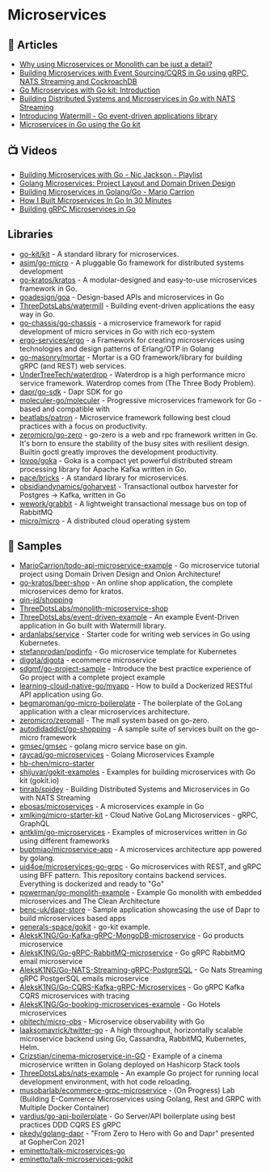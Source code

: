 # Microservices

## 📕 Articles
- [Why using Microservices or Monolith can be just a detail?](https://threedots.tech/post/microservices-or-monolith-its-detail/)
- [Building Microservices with Event Sourcing/CQRS in Go using gRPC, NATS Streaming and CockroachDB](https://shijuvar.medium.com/building-microservices-with-event-sourcing-cqrs-in-go-using-grpc-nats-streaming-and-cockroachdb-983f650452aa)
- [Go Microservices with Go kit: Introduction](https://shijuvar.medium.com/go-microservices-with-go-kit-introduction-43a757398183)
- [Building Distributed Systems and Microservices in Go with NATS Streaming](https://shijuvar.medium.com/building-distributed-systems-and-microservices-in-go-with-nats-streaming-d8b4baa633a2)
- [Introducing Watermill - Go event-driven applications library](https://threedots.tech/post/introducing-watermill/)
- [Microservices in Go using the Go kit](https://dev.to/eminetto/microservices-in-go-using-the-go-kit-jjf)
## 📺 Videos
- [Building Microservices with Go - Nic Jackson - Playlist](https://www.youtube.com/playlist?list=PLmD8u-IFdreyh6EUfevBcbiuCKzFk0EW_)
- [Golang Microservices: Project Layout and Domain Driven Design](https://www.youtube.com/watch?v=LUvid5TJ81Y)
- [Building Microservices in Golang/Go - Mario Carrion](https://www.youtube.com/playlist?list=PL7yAAGMOat_Fn8sAXIk0WyBfK_sT1pohu)
- [How I Built Microservices In Go In 30 Minutes](https://www.youtube.com/watch?v=bM6N-vgPlyQ)
- [Building gRPC Microservices in Go](https://tutorialedge.net/courses/go-grpc-services-course/)
## Libraries
- [go-kit/kit](https://github.com/go-kit/kit) - A standard library for microservices.
- [asim/go-micro](https://github.com/asim/go-micro) - A pluggable Go framework for distributed systems development
- [go-kratos/kratos](https://github.com/go-kratos/kratos) - A modular-designed and easy-to-use microservices framework in Go.
- [goadesign/goa](https://github.com/goadesign/goa) - Design-based APIs and microservices in Go
- [ThreeDotsLabs/watermill](https://github.com/ThreeDotsLabs/watermill) - Building event-driven applications the easy way in Go.
- [go-chassis/go-chassis](https://github.com/go-chassis/go-chassis) - a microservice framework for rapid development of micro services in Go with rich eco-system
- [ergo-services/ergo](https://github.com/ergo-services/ergo) - a Framework for creating microservices using technologies and design patterns of Erlang/OTP in Golang
- [go-masonry/mortar](https://github.com/go-masonry/mortar) - Mortar is a GO framework/library for building gRPC (and REST) web services.
- [UnderTreeTech/waterdrop](https://github.com/UnderTreeTech/waterdrop) - Waterdrop is a high performance micro service framework. Waterdrop comes from (The Three Body Problem).
- [dapr/go-sdk](https://github.com/dapr/go-sdk) - Dapr SDK for go
- [moleculer-go/moleculer](https://github.com/moleculer-go/moleculer) - Progressive microservices framework for Go - based and compatible with
- [beatlabs/patron](https://github.com/beatlabs/patron) - Microservice framework following best cloud practices with a focus on productivity.
- [zeromicro/go-zero](https://github.com/zeromicro/go-zero) - go-zero is a web and rpc framework written in Go. It's born to ensure the stability of the busy sites with resilient design. Builtin goctl greatly improves the development productivity.
- [lovoo/goka](https://github.com/lovoo/goka) - Goka is a compact yet powerful distributed stream processing library for Apache Kafka written in Go.
- [pace/bricks](https://github.com/pace/bricks) - A standard library for microservices.
- [obsidiandynamics/goharvest](https://github.com/obsidiandynamics/goharvest) - Transactional outbox harvester for Postgres → Kafka, written in Go
- [wework/grabbit](https://github.com/wework/grabbit) - A lightweight transactional message bus on top of RabbitMQ
- [micro/micro](https://github.com/micro/micro) - A distributed cloud operating system

## 🚀 Samples
- [MarioCarrion/todo-api-microservice-example](https://github.com/MarioCarrion/todo-api-microservice-example) - Go microservice tutorial project using Domain Driven Design and Onion Architecture!
- [go-kratos/beer-shop](https://github.com/go-kratos/beer-shop) - An online shop application, the complete microservices demo for kratos.
- [qin-jd/shopping](https://github.com/qin-jd/shopping)
- [ThreeDotsLabs/monolith-microservice-shop](https://github.com/ThreeDotsLabs/monolith-microservice-shop)
- [ThreeDotsLabs/event-driven-example](https://github.com/ThreeDotsLabs/event-driven-example) - An example Event-Driven application in Go built with Watermill library.
- [ardanlabs/service](https://github.com/ardanlabs/service) - Starter code for writing web services in Go using Kubernetes.
- [stefanprodan/podinfo](https://github.com/stefanprodan/podinfo) - Go microservice template for Kubernetes
- [digota/digota](https://github.com/digota/digota) - ecommerce microservice
- [sdgmf/go-project-sample](https://github.com/sdgmf/go-project-sample) - Introduce the best practice experience of Go project with a complete project example
- [learning-cloud-native-go/myapp](https://github.com/learning-cloud-native-go/myapp) - How to build a Dockerized RESTful API application using Go.
- [begmaroman/go-micro-boilerplate](https://github.com/begmaroman/go-micro-boilerplate) - The boilerplate of the GoLang application with a clear microservices architecture.
- [zeromicro/zeromall](https://github.com/zeromicro/zeromall) - The mall system based on go-zero.
- [autodidaddict/go-shopping](https://github.com/autodidaddict/go-shopping) - A sample suite of services built on the go-micro framework
- [gmsec/gmsec](https://github.com/gmsec/gmsec) - golang micro service base on gin.
- [raycad/go-microservices](https://github.com/raycad/go-microservices) - Golang Microservices Example
- [hb-chen/micro-starter](https://github.com/hb-chen/micro-starter) 
- [shijuvar/gokit-examples](https://github.com/shijuvar/gokit-examples) - Examples for building microservices with Go kit (gokit.io)
- [tinrab/spidey](https://github.com/tinrab/spidey) - Building Distributed Systems and Microservices in Go with NATS Streaming
- [ebosas/microservices](https://github.com/ebosas/microservices) - A microservices example in Go
- [xmlking/micro-starter-kit](https://github.com/xmlking/micro-starter-kit) - Cloud Native GoLang Microservices - gRPC, GraphQL
- [antklim/go-microservices](https://github.com/antklim/go-microservices) - Examples of microservices written in Go using different frameworks
- [buptmiao/microservice-app](https://github.com/buptmiao/microservice-app) - A microservices architecture app powered by golang.
- [uid4oe/microservices-go-grpc](https://github.com/uid4oe/microservices-go-grpc) - Go microservices with REST, and gRPC using BFF pattern. This repository contains backend services. Everything is dockerized and ready to "Go" 
- [powerman/go-monolith-example](https://github.com/powerman/go-monolith-example) - Example Go monolith with embedded microservices and The Clean Architecture
- [benc-uk/dapr-store](https://github.com/benc-uk/dapr-store) - Sample application showcasing the use of Dapr to build microservices based apps
- [generals-space/gokit](https://github.com/generals-space/gokit) - go-kit example.
- [AleksK1NG/Go-Kafka-gRPC-MongoDB-microservice](https://github.com/AleksK1NG/Go-Kafka-gRPC-MongoDB-microservice) - Go products microservice
- [AleksK1NG/Go-gRPC-RabbitMQ-microservice](https://github.com/AleksK1NG/Go-gRPC-RabbitMQ-microservice) - Go gRPC RabbitMQ email microservice
- [AleksK1NG/Go-NATS-Streaming-gRPC-PostgreSQL](https://github.com/AleksK1NG/Go-NATS-Streaming-gRPC-PostgreSQL) - Go Nats Streaming gRPC PostgerSQL emails microservice
- [AleksK1NG/Go-CQRS-Kafka-gRPC-Microservices](https://github.com/AleksK1NG/Go-CQRS-Kafka-gRPC-Microservices) - Go gRPC Kafka CQRS microservices with tracing
- [AleksK1NG/Go-booking-microservices-example](https://github.com/AleksK1NG/Go-booking-microservices-example) - Go Hotels microservices
- [obitech/micro-obs](https://github.com/obitech/micro-obs) - Microservice observability with Go
- [laaksomavrick/twitter-go](https://github.com/laaksomavrick/twitter-go) - A high throughput, horizontally scalable microservice backend using Go, Cassandra, RabbitMQ, Kubernetes, Helm.
- [Crizstian/cinema-microservice-in-GO](https://github.com/Crizstian/cinema-microservice-in-GO) - Example of a cinema microservice written in Golang deployed on Hashicorp Stack tools
- [ThreeDotsLabs/nats-example](https://github.com/ThreeDotsLabs/nats-example) - An example Go project for running local development environment, with hot code reloading.
- [musobarlab/ecommerce-grpc-microservice](https://github.com/musobarlab/ecommerce-grpc-microservice) - (On Progress) Lab (Building E-Commerce Microservices using Golang, Rest and GRPC with Multiple Docker Container)
- [vardius/go-api-boilerplate](https://github.com/vardius/go-api-boilerplate) - Go Server/API boilerplate using best practices DDD CQRS ES gRPC
- [pkedy/golang-dapr](https://github.com/pkedy/golang-dapr) - "From Zero to Hero with Go and Dapr" presented at GopherCon 2021
- [eminetto/talk-microservices-go](https://github.com/eminetto/talk-microservices-go)
- [eminetto/talk-microservices-gokit](https://github.com/eminetto/talk-microservices-gokit)